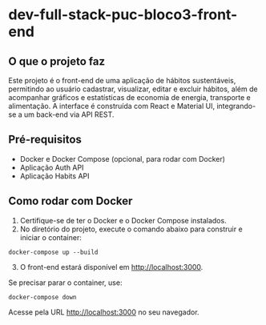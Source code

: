 # dev-full-stack-puc-bloco3-front-end

## O que o projeto faz

Este projeto é o front-end de uma aplicação de hábitos sustentáveis, permitindo ao usuário cadastrar, visualizar, editar e excluir hábitos, além de acompanhar gráficos e estatísticas de economia de energia, transporte e alimentação. A interface é construída com React e Material UI, integrando-se a um back-end via API REST.

## Pré-requisitos
- Docker e Docker Compose (opcional, para rodar com Docker)
- Aplicação Auth API
- Aplicação Habits API

## Como rodar com Docker

1. Certifique-se de ter o Docker e o Docker Compose instalados.
2. No diretório do projeto, execute o comando abaixo para construir e iniciar o container:

```
docker-compose up --build
```

3. O front-end estará disponível em [http://localhost:3000](http://localhost:3000).

Se precisar parar o container, use:
```
docker-compose down
```

Acesse pela URL [http://localhost:3000](http://localhost:3000) no seu navegador.